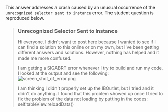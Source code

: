 This answer addresses a crash caused by an unusual occurrence of the `unrecognized selector sent to instance` error.  The student question is reproduced below.

> ### Unrecognized Selector Sent to Instance
>
> Hi everyone. I didn't want to post here because I wanted to see if I can find a solution to this online or on my own, but I've been getting different answers and solutions. However, nothing has helped and it made me more confused.
>
> I am getting a SIGABRT error whenever I try to build and run my code. I looked at the output and see the following:
> ![screen_shot_of_error.png](https://i.imgur.com/sQA9mME.png)
>
> I am thinking I didn't properly set up the IBOutlet, but I tried and it didn't do anything. I found that this problem showed up once I tried to fix the problem of the data not loading by putting in the codes: self.tableView.reloadData()
